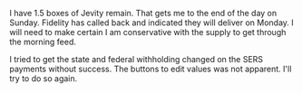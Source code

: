 I have 1.5 boxes of  Jevity remain.  That gets me to the end of the day on Sunday.  Fidelity has called back and indicated they will deliver on Monday.  I will need to make certain I am conservative with the supply to get through the morning feed.

I tried to get the state and federal withholding changed on the SERS payments without success.  The buttons to edit values was not apparent.  I'll try to do so again.
